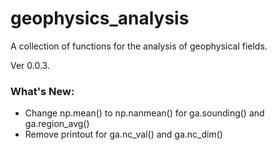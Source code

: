 # geophysics_analysis
A collection of functions for the analysis of geophysical fields.

Ver 0.0.3.

### What's New:
* Change np.mean() to np.nanmean() for ga.sounding() and ga.region_avg()
* Remove printout for ga.nc_val() and ga.nc_dim()
